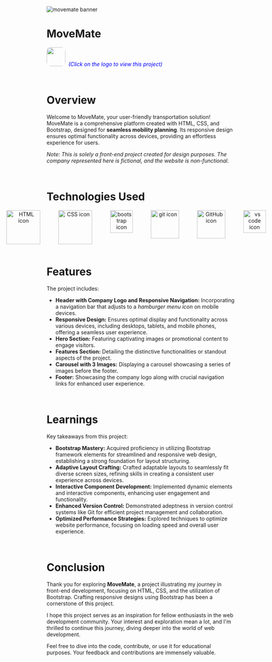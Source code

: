 <img src="https://i.postimg.cc/59XmPJh1/movemate-banner.jpg" alt="movemate banner">

# MoveMate 

[<img src="https://i.postimg.cc/8C3xY4zz/2.jpg" width="50" style="border-radius: 10px;" target="_main">](https://harshilshrma.github.io/MoveMate/) <span style="color:blue"> _&nbsp;(Click on the logo to view this project)_</span>

<br> 

# Overview
Welcome to MoveMate, your user-friendly transportation solution! MoveMate is a comprehensive platform created with HTML, CSS, and Bootstrap, designed for <strong>seamless mobility planning</strong>. Its responsive design ensures optimal functionality across devices, providing an effortless experience for users.
<p><em>Note: This is solely a front-end project created for design purposes. The company represented here is fictional, and the website is non-functional.</em></p>

<br>

# Technologies Used

<!-- Technologies Used -->
<div style="text-align: center;">
  <div style="display: flex; justify-content: center; gap: 20px;">
    <img src="https://user-images.githubusercontent.com/25181517/192158954-f88b5814-d510-4564-b285-dff7d6400dad.png" alt="HTML icon" height="90px" title="HTML">
    &nbsp;&nbsp;
    <img src="https://user-images.githubusercontent.com/25181517/183898674-75a4a1b1-f960-4ea9-abcb-637170a00a75.png" alt="CSS icon" height="90px" title="CSS">
    &nbsp;&nbsp;
    <img src="https://user-images.githubusercontent.com/25181517/183898054-b3d693d4-dafb-4808-a509-bab54cf5de34.png" alt="bootstrap icon" height="60px" title="Bootstrap">
    &nbsp;&nbsp;
    <img src="https://user-images.githubusercontent.com/25181517/192108372-f71d70ac-7ae6-4c0d-8395-51d8870c2ef0.png" alt="git icon" height="75px" title="Git">
    &nbsp;&nbsp;
    <img src="https://user-images.githubusercontent.com/25181517/192108374-8da61ba1-99ec-41d7-80b8-fb2f7c0a4948.png" alt="GitHub icon" height="75px" title="GitHub">
    &nbsp;&nbsp;
    <img src="https://user-images.githubusercontent.com/25181517/192108891-d86b6220-e232-423a-bf5f-90903e6887c3.png" alt="vs code icon" height="60px" title="Microsoft Visual Studio">
    &nbsp;&nbsp;
  </div>
</div>

<br>

# Features
The project includes:

<ul>
    <li><strong>Header with Company Logo and Responsive Navigation:</strong> Incorporating a navigation bar that adjusts to a <em>hamburger menu icon</em> on mobile devices.</li>
    <li><strong>Responsive Design:</strong> Ensures optimal display and functionality across various devices, including desktops, tablets, and mobile phones, offering a seamless user experience.</li>
    <li><strong>Hero Section:</strong> Featuring captivating images or promotional content to engage visitors.</li>
    <li><strong>Features Section:</strong> Detailing the distinctive functionalities or standout aspects of the project.</li>
    <li><strong>Carousel with 3 Images:</strong> Displaying a carousel showcasing a series of images before the footer.</li>
    <li><strong>Footer:</strong> Showcasing the company logo along with crucial navigation links for enhanced user experience.</li>
</ul>




<br>

# Learnings
Key takeaways from this project:

<ul>
    <li><strong>Bootstrap Mastery:</strong> Acquired proficiency in utilizing Bootstrap framework elements for streamlined and responsive web design, establishing a strong foundation for layout structuring.</li>
    <li><strong>Adaptive Layout Crafting:</strong> Crafted adaptable layouts to seamlessly fit diverse screen sizes, refining skills in creating a consistent user experience across devices.</li>
    <li><strong>Interactive Component Development:</strong> Implemented dynamic elements and interactive components, enhancing user engagement and functionality.</li>
    <li><strong>Enhanced Version Control:</strong> Demonstrated adeptness in version control systems like Git for efficient project management and collaboration.</li>
    <li><strong>Optimized Performance Strategies:</strong> Explored techniques to optimize website performance, focusing on loading speed and overall user experience.</li>
</ul>



<br>

# Conclusion

Thank you for exploring <strong>MoveMate</strong>, a project illustrating my journey in front-end development, focusing on HTML, CSS, and the utilization of Bootstrap. Crafting responsive designs using Bootstrap has been a cornerstone of this project. 

I hope this project serves as an inspiration for fellow enthusiasts in the web development community. Your interest and exploration mean a lot, and I'm thrilled to continue this journey, diving deeper into the world of web development.

Feel free to dive into the code, contribute, or use it for educational purposes. Your feedback and contributions are immensely valuable.

<br>

